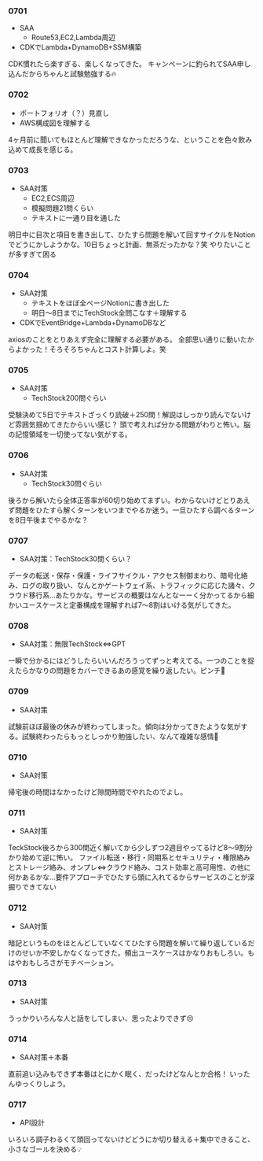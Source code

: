 ### 0701
- SAA
    - Route53,EC2,Lambda周辺
- CDKでLambda+DynamoDB+SSM構築

CDK慣れたら楽すぎる、楽しくなってきた。
キャンペーンに釣られてSAA申し込んだからちゃんと試験勉強する🔥

### 0702
- ポートフォリオ（？）見直し
- AWS構成図を理解する

4ヶ月前に聞いてもほとんど理解できなかっただろうな、ということを色々飲み込めて成長を感じる。

### 0703
- SAA対策
    - EC2,ECS周辺
    - 模擬問題21問くらい
    - テキストに一通り目を通した

明日中に目次と項目を書き出して、ひたすら問題を解いて回すサイクルをNotionでどうにかしようかな。10日ちょっと計画、無茶だったかな？笑
やりたいことが多すぎて困る

### 0704
- SAA対策
    - テキストをほぼ全ページNotionに書き出した
    - 明日〜8日までにTechStock全問こなす＋理解する
- CDKでEventBridge+Lambda+DynamoDBなど

axiosのことをとりあえず完全に理解する必要がある。
全部思い通りに動いたからよかった！そろそろちゃんとコスト計算しよ。笑

### 0705
- SAA対策
    - TechStock200問ぐらい

受験決めて5日でテキストざっくり読破＋250問！解説はしっかり読んでないけど雰囲気掴めてきたからいい感じ？
頭で考えれば分かる問題がわりと怖い。脳の記憶領域を一切使ってない気がする。

### 0706
- SAA対策
    - TechStock30問ぐらい

後ろから解いたら全体正答率が60切り始めてまずい。わからないけどとりあえず問題をひたすら解くターンをいつまでやるか迷う。一旦ひたすら調べるターンを8日午後までやるかな？

### 0707
- SAA対策：TechStock30問くらい？

データの転送・保存・保護・ライフサイクル・アクセス制御まわり、暗号化絡み、ログの取り扱い、なんとかゲートウェイ系、トラフィックに応じた諸々、クラウド移行系…あたりかな。サービスの概要はなんとなーーく分かってるから細かいユースケースと定番構成を理解すれば7〜8割はいける気がしてきた。

### 0708
- SAA対策：無限TechStock⇔GPT

一瞬で分かるにはどうしたらいいんだろうってずっと考えてる。一つのことを捉えたらかなりの問題をカバーできるあの感覚を繰り返したい。ピンチ🤯

### 0709
- SAA対策

試験前ほぼ最後の休みが終わってしまった。傾向は分かってきたような気がする。試験終わったらもっとしっかり勉強したい、なんて複雑な感情🤯

### 0710
- SAA対策

帰宅後の時間はなかったけど隙間時間でやれたのでよし。

### 0711
- SAA対策

TeckStock後ろから300問近く解いてから少しずつ2週目やってるけど8〜9割分かり始めて逆に怖い。
ファイル転送・移行・同期系とセキュリティ・権限絡みとストレージ絡み、オンプレ⇔クラウド絡み、コスト効率と高可用性、の他に何かあるかな…要件アプローチでひたすら頭に入れてるからサービスのことが深掘りできてない

### 0712
- SAA対策

暗記というものをほとんどしていなくてひたすら問題を解いて繰り返しているだけのせいか不安しかなくなってきた。頻出ユースケースはかなりおもしろい。もはやおもしろさがモチベーション。

### 0713
- SAA対策

うっかりいろんな人と話をしてしまい、思ったよりできず😣

### 0714
- SAA対策＋本番

直前追い込みもできず本番はとにかく眠く、だったけどなんとか合格！
いったんゆっくりしよう。

### 0717
- API設計

いろいろ調子わるくて頭回ってないけどどうにか切り替える＋集中できること、小さなゴールを決める💡
